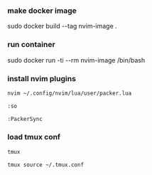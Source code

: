 ### make docker image
sudo docker build --tag nvim-image . 

### run container
sudo docker run -ti --rm nvim-image /bin/bash

### install nvim plugins
```bash
nvim ~/.config/nvim/lua/user/packer.lua

:so

:PackerSync
```

### load tmux conf
```bash
tmux

tmux source ~/.tmux.conf

```
